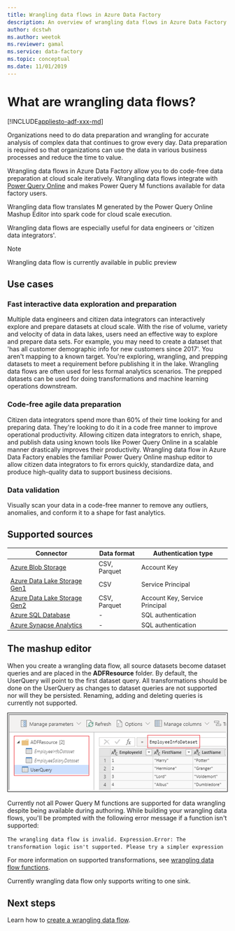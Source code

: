```yaml
---
title: Wrangling data flows in Azure Data Factory 
description: An overview of wrangling data flows in Azure Data Factory
author: dcstwh
ms.author: weetok
ms.reviewer: gamal
ms.service: data-factory
ms.topic: conceptual
ms.date: 11/01/2019
---
```


# What are wrangling data flows?

[!INCLUDE[appliesto-adf-xxx-md](includes/appliesto-adf-xxx-md.md)]


Organizations need to do data preparation and wrangling for accurate analysis of complex data that continues to grow every day. Data preparation is required so that organizations can use the data in various business processes and reduce the time to value.

Wrangling data flows in Azure Data Factory allow you to do code-free data preparation at cloud scale iteratively. Wrangling data flows integrate with [Power Query Online](/power-query/) and makes Power Query M functions available for data factory users.

Wrangling data flow translates M generated by the Power Query Online Mashup Editor into spark code for cloud scale execution.

Wrangling data flows are especially useful for data engineers or 'citizen data integrators'.

> [!NOTE]
> Wrangling data flow is currently available in public preview

## Use cases

### Fast interactive data exploration and preparation

Multiple data engineers and citizen data integrators can interactively explore and prepare datasets at cloud scale. With the rise of volume, variety and velocity of data in data lakes, users need an effective way to explore and prepare data sets. For example, you may need to create a dataset that 'has all customer demographic info for new customers since 2017'. You aren't mapping to a known target. You're exploring, wrangling, and prepping datasets to meet a requirement before publishing it in the lake. Wrangling data flows are often used for less formal analytics scenarios. The prepped datasets can be used for doing transformations and machine learning operations downstream.

### Code-free agile data preparation

Citizen data integrators spend more than 60% of their time looking for and preparing data. They're looking to do it in a code free manner to improve operational productivity. Allowing citizen data integrators to enrich, shape, and publish data using known tools like Power Query Online in a scalable manner drastically improves their productivity. Wrangling data flow in Azure Data Factory enables the familiar Power Query Online mashup editor to allow citizen data integrators to fix errors quickly, standardize data, and produce high-quality data to support business decisions.

### Data validation

Visually scan your data in a code-free manner to remove any outliers, anomalies,
and conform it to a shape for fast analytics.

## Supported sources

| Connector | Data format | Authentication type |
| -- | -- | --|
| [Azure Blob Storage](connector-azure-blob-storage.md) | CSV, Parquet | Account Key |
| [Azure Data Lake Storage Gen1](connector-azure-data-lake-store.md) | CSV | Service Principal |
| [Azure Data Lake Storage Gen2](connector-azure-data-lake-storage.md) | CSV, Parquet | Account Key, Service Principal |
| [Azure SQL Database](connector-azure-sql-database.md) | - | SQL authentication |
| [Azure Synapse Analytics](connector-azure-sql-data-warehouse.md) | - | SQL authentication |

## The mashup editor

When you create a wrangling data flow, all source datasets become dataset queries and are placed in the **ADFResource** folder. By default, the UserQuery will point to the first dataset query. All transformations should be done on the UserQuery as changes to dataset queries are not supported nor will they be persisted. Renaming, adding and deleting queries is currently not supported.

![Wrangling](media/wrangling-data-flow/editor.png)

Currently not all Power Query M functions are supported for data wrangling despite being available during authoring. While building your wrangling data flows, you'll be prompted with the following error message if a function isn't supported:

`The wrangling data flow is invalid. Expression.Error: The transformation logic isn't supported. Please try a simpler expression`

For more information on supported transformations, see [wrangling data flow functions](wrangling-data-flow-functions.md).

Currently wrangling data flow only supports writing to one sink.

## Next steps

Learn how to [create a wrangling data flow](wrangling-data-flow-tutorial.md).